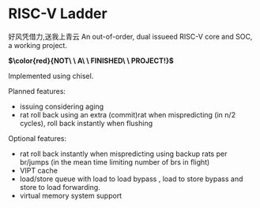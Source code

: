 # RISC-V Ladder

好风凭借力,送我上青云
An out-of-order, dual issueed RISC-V core and SOC, a working project.

**$\color{red}{NOT\ \ A\ \ FINISHED\ \ PROJECT!}$**

Implemented using chisel.

Planned features:

- issuing considering aging
- rat roll back using an extra  (commit)rat when mispredicting (in n/2 cycles), roll back instantly when flushing 

Optional features:

- rat roll back instantly when mispredicting using backup rats per br/jumps (in the mean time limiting number of brs in flight) 
- VIPT cache
- load/store queue with load to load bypass , load to store bypass and store to load forwarding.
- virtual memory system support

